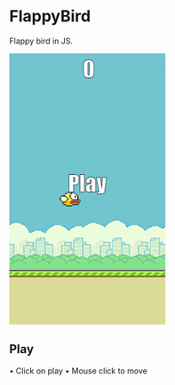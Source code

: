 # FlappyBird
Flappy bird in JS.

![Alt text](git-img/demo.PNG?raw=true "Demo")

## Play

• Click on play
• Mouse click to move
